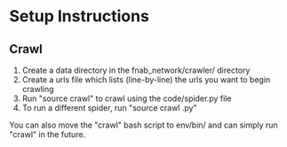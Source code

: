 # Setup Instructions

## Crawl 

1. Create a data directory in the fnab_network/crawler/ directory
2. Create a urls file which lists (line-by-line) the urls you want to begin crawling
3. Run "source crawl" to crawl using the code/spider.py file
4. To run a different spider, run "source crawl <spider file name>.py"

You can also move the "crawl" bash script to env/bin/ and can simply run "crawl" in the future.
